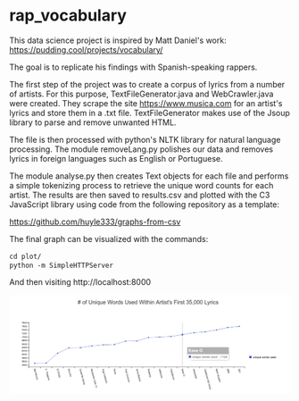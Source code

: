 # rap_vocabulary
This data science project is inspired by Matt Daniel's work: https://pudding.cool/projects/vocabulary/

The goal is to replicate his findings with Spanish-speaking rappers. 

The first step of the project was to create a corpus of lyrics from a number of artists. For this purpose, TextFileGenerator.java and WebCrawler.java were created. They scrape the site https://www.musica.com for an artist's lyrics and store them in a .txt file. TextFileGenerator makes use of the Jsoup library to parse and remove unwanted HTML.

The file is then processed with python's NLTK library for natural language processing. The module removeLang.py polishes our data and removes lyrics in foreign languages such as English or Portuguese.

The module analyse.py then creates Text objects for each file and performs a simple tokenizing process to retrieve the unique word counts for each artist. The results are then saved to results.csv and plotted with the C3 JavaScript library using code from the following repository as a template:

https://github.com/huyle333/graphs-from-csv

The final graph can be visualized with the commands:
```
cd plot/
python -m SimpleHTTPServer
```
And then visiting http://localhost:8000

![Alt text](/screenshot.png)
